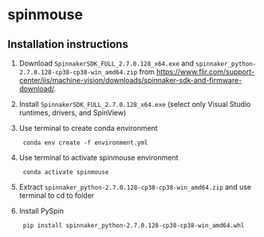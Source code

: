 # spinmouse

## Installation instructions

1. Download `SpinnakerSDK_FULL_2.7.0.128_x64.exe` and `spinnaker_python-2.7.0.128-cp38-cp38-win_amd64.zip` from https://www.flir.com/support-center/iis/machine-vision/downloads/spinnaker-sdk-and-firmware-download/.

2. Install `SpinnakerSDK_FULL_2.7.0.128_x64.exe` (select only Visual Studio runtimes, drivers, and SpinView)

3. Use terminal to create conda environment

		conda env create -f environment.yml

4. Use terminal to activate spinmouse environment

		conda activate spinmouse

5. Extract `spinnaker_python-2.7.0.128-cp38-cp38-win_amd64.zip` and use terminal to cd to folder

6. Install PySpin

		pip install spinnaker_python-2.7.0.128-cp38-cp38-win_amd64.whl
